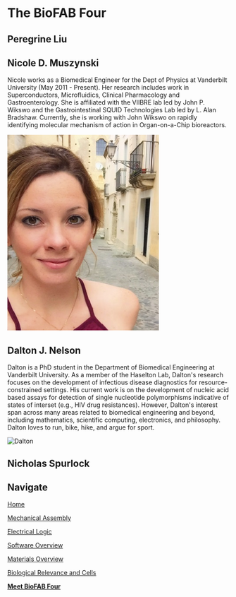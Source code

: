 # The BioFAB Four

## Peregrine Liu

## Nicole D. Muszynski

Nicole works as a Biomedical Engineer for the Dept of Physics at Vanderbilt University (May 2011 - Present). Her research includes work in Superconductors, Microfluidics, Clinical Pharmacology and Gastroenterology. She is affiliated with the VIIBRE lab led by John P. Wikswo and the Gastrointestinal SQUID Technologies Lab led by L. Alan Bradshaw. Currently, she is working with John Wikswo on rapidly identifying molecular mechanism of action in Organ-on-a-Chip bioreactors.

![Nicole](/Team/nm.jpg)

## Dalton J. Nelson

Dalton is a PhD student in the Department of Biomedical Engineering at Vanderbilt University. As a member of the Haselton Lab, Dalton's research focuses on the development of infectious disease diagnostics for resource-constrained settings. His current work is on the development of nucleic acid based assays for detection of single nucleotide polymorphisms indicative of states of interset (e.g., HIV drug resistances). However, Dalton's interest span across many areas related to biomedical engineering and beyond, including mathematics, scientific computing, electronics, and philosophy. Dalton loves to run, bike, hike, and argue for sport. 

![Dalton](Bioplotting-Crypts/Team/dn.jpg)

## Nicholas Spurlock


## Navigate

[Home](/Bioplotting-Crypts/index)

[Mechanical Assembly](/Bioplotting-Crypts/Mechanical-Assembly)

[Electrical Logic](/Bioplotting-Crypts/Electrical-Assembly)

[Software Overview](/Bioplotting-Crypts/Software)

[Materials Overview](/Bioplotting-Crypts/Materials)

[Biological Relevance and Cells](/Bioplotting-Crypts/Biological-Relevance)

[**Meet BioFAB Four**](/Bioplotting-Crypts/meet-the-team)
